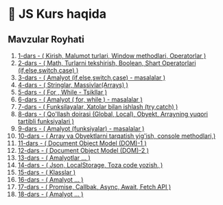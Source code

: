 # 📔 JS Kurs haqida

## Mavzular Royhati

1. <a href="1-dars.html">1-dars - ( Kirish, Malumot turlari, Window methodlari, Operatorlar )</a>
2. <a href="2-dars.html">2-dars - ( Math, Turlarni tekshirish, Boolean, Shart Operatorlari (if,else,switch,case) )</a>
3. <a href="3-dars.html">3-dars - ( Amalyot (if,else,switch,case) - masalalar  )</a>
4. <a href="4-dars.html">4-dars - ( Stringlar, Massivlar(Arrays) )</a>
5. <a href="5-dars.html">5-dars - ( For , While - Tsikllar  )</a>
6. <a href="6-dars.html">6-dars - ( Amalyot ( for, while ) - masalalar   )</a>
8. <a href="7-dars.html">7-dars - ( Funksilayalar, Xatolar bilan ishlash (try,catch) )</a>
9. <a href="8-dars.html">8-dars - ( Qo'llash doirasi (Global, Local), Obyekt, Arrayning yuqori tartibli funksiyalari )</a>
10. <a href="9-dars.html">9-dars - ( Amalyot (funksiyalar) - masalalar ) </a>
11. <a href="10-dars.html">10-dars - ( Array va Obyektlarni tarqatish yig'ish, console methodlari,)</a>
12. <a href="11-dars.html">11-dars - ( Document Object Model (DOM)-1 )</a>
13. <a href="12-dars.html">12-dars - ( Document Object Model (DOM)-2 )</a>
14. <a href="13-dars.html">13-dars - ( Amalyotlar ... )</a>
15. <a href="14-dars.html">14-dars - ( Json, LocalStorage, Toza code yozish, )</a>
16. <a href="15-dars.html">15-dars - ( Klasslar )</a>
17. <a href="16-dars.html">16-dars - ( Amalyot ... )</a>
18. <a href="17-dars.html">17-dars - ( Promise, Callbak, Async, Await, Fetch API )</a>
19. <a href="18-dars.html">18-dars - ( Amalyot ... )</a>



